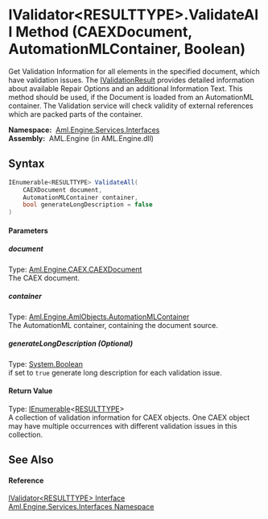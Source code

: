 IValidator&lt;RESULTTYPE>.ValidateAll Method (CAEXDocument, AutomationMLContainer, Boolean)
===========================================================================================
Get Validation Information for all elements in the specified document, which have validation issues. The [IValidationResult][1] provides detailed information about available Repair Options and an additional Information Text. This method should be used, if the Document is loaded from an AutomationML container. The Validation service will check validity of external references which are packed parts of the container.

  **Namespace:**  [Aml.Engine.Services.Interfaces][2]  
  **Assembly:**  AML.Engine (in AML.Engine.dll)

Syntax
------

```csharp
IEnumerable<RESULTTYPE> ValidateAll(
	CAEXDocument document,
	AutomationMLContainer container,
	bool generateLongDescription = false
)
```

#### Parameters

##### *document*
Type: [Aml.Engine.CAEX.CAEXDocument][3]  
The CAEX document.

##### *container*
Type: [Aml.Engine.AmlObjects.AutomationMLContainer][4]  
The AutomationML container, containing the document source.

##### *generateLongDescription* (Optional)
Type: [System.Boolean][5]  
if set to `true` generate long description for each validation issue.

#### Return Value
Type: [IEnumerable][6]&lt;[RESULTTYPE][7]>  
 A collection of validation information for CAEX objects. One CAEX object may have multiple occurrences with different validation issues in this collection. 

See Also
--------

#### Reference
[IValidator&lt;RESULTTYPE> Interface][7]  
[Aml.Engine.Services.Interfaces Namespace][2]  

[1]: ../IValidationResult/README.md
[2]: ../README.md
[3]: ../../Aml.Engine.CAEX/CAEXDocument/README.md
[4]: ../../Aml.Engine.AmlObjects/AutomationMLContainer/README.md
[5]: https://docs.microsoft.com/dotnet/api/system.boolean
[6]: https://docs.microsoft.com/dotnet/api/system.collections.generic.ienumerable-1
[7]: README.md
[8]: https://www.automationml.org
[9]: ../../icons/logoShade.png